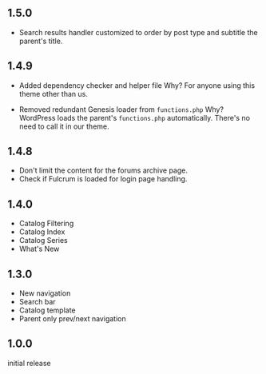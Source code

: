 ## 1.5.0

- Search results handler customized to order by post type and subtitle the parent's title.

## 1.4.9

- Added dependency checker and helper file
Why? For anyone using this theme other than us.

- Removed redundant Genesis loader from `functions.php`
Why? WordPress loads the parent's `functions.php` automatically.  There's no need to call it in our theme.

## 1.4.8

- Don't limit the content for the forums archive page.
- Check if Fulcrum is loaded for login page handling.

## 1.4.0

- Catalog Filtering
- Catalog Index
- Catalog Series
- What's New

## 1.3.0

- New navigation
- Search bar
- Catalog template
- Parent only prev/next navigation

## 1.0.0

initial release
